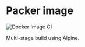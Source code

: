 # Packer image

![Docker Image CI](https://github.com/mijndert/packer-docker/workflows/Docker%20Image%20CI/badge.svg)

Multi-stage build using Alpine.
